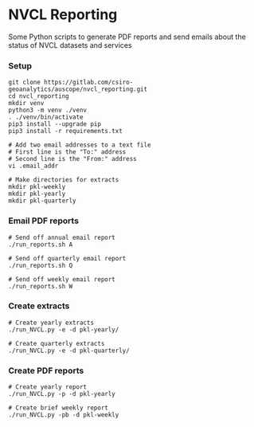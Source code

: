 # NVCL Reporting

Some Python scripts to generate PDF reports and send emails about the status of NVCL datasets and services

### Setup
```
git clone https://gitlab.com/csiro-geoanalytics/auscope/nvcl_reporting.git
cd nvcl_reporting
mkdir venv
python3 -m venv ./venv
. ./venv/bin/activate
pip3 install --upgrade pip
pip3 install -r requirements.txt

# Add two email addresses to a text file
# First line is the "To:" address
# Second line is the "From:" address
vi .email_addr

# Make directories for extracts
mkdir pkl-weekly
mkdir pkl-yearly
mkdir pkl-quarterly
```

### Email PDF reports
```
# Send off annual email report
./run_reports.sh A

# Send off quarterly email report
./run_reports.sh Q

# Send off weekly email report
./run_reports.sh W
```

### Create extracts
```
# Create yearly extracts
./run_NVCL.py -e -d pkl-yearly/

# Create quarterly extracts
./run_NVCL.py -e -d pkl-quarterly/
```

### Create PDF reports
```
# Create yearly report
./run_NVCL.py -p -d pkl-yearly

# Create brief weekly report
./run_NVCL.py -pb -d pkl-weekly
```

